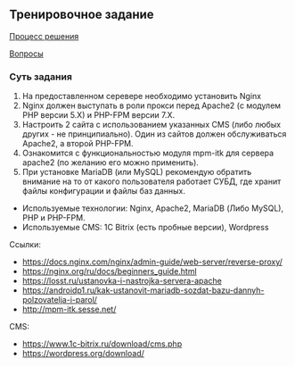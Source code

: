 ## Тренировочное задание

[Процесс решения](solution.md)

[Вопросы](questions.md)

### Суть задания
 
1. На предоставленном серевере необходимо установить Nginx  
2. Nginx должен выступать в роли прокси перед Apache2 (с модулем PHP версии 5.X) и
PHP-FPM версии 7.Х.
3. Настроить 2 сайта с использованием указанных CMS
(либо любых других - не принципиально). Один из сайтов должен
обслуживаться Apache2, а второй PHP-FPM.
4. Ознакомится с функциональностью модуля mpm-itk для сервера apache2 (по желанию его
можно применить).
5. При установке MariaDB (или MySQL) рекомендую обратить внимание на то от какого пользователя работает СУБД, где хранит файлы конфигурации и файлы баз данных.

* Используемые технологии: Nginx, Apache2, MariaDB (Либо MySQL), PHP и PHP-FPM.
* Используемые CMS: 1C Bitrix (есть пробные версии), Wordpress


Ссылки:
- https://docs.nginx.com/nginx/admin-guide/web-server/reverse-proxy/
- https://nginx.org/ru/docs/beginners_guide.html
- https://losst.ru/ustanovka-i-nastrojka-servera-apache
- https://androidp1.ru/kak-ustanovit-mariadb-sozdat-bazu-dannyh-polzovatelja-i-parol/
- http://mpm-itk.sesse.net/

CMS:
- https://www.1c-bitrix.ru/download/cms.php
- https://wordpress.org/download/